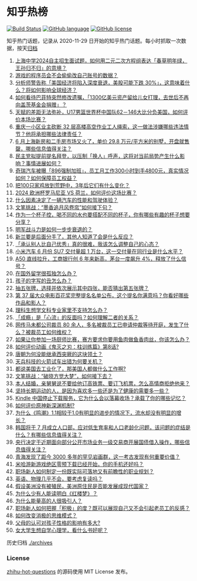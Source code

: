# 知乎热榜
[![Build Status](https://github.com/ToWeLong/zhihu-hot-questions/workflows/CI/badge.svg)](https://github.com/ToWeLong/zhihu-hot-questions/actions)
[![GitHub language](https://img.shields.io/badge/language-golang-orange.svg)](https://golang.org/)
[![GitHub license](https://img.shields.io/github/license/ToWeLong/zhihu-hot-questions)](https://github.com/ToWeLong/zhihu-hot-questions/blob/main/LICENSE)

知乎热门话题，记录从 2020-11-29 日开始的知乎热门话题。每小时抓取一次数据，按天[归档](./archives)

<!-- BEGIN -->

1. [上海中学2024自主招生面试题，如何用二元二次方程组表达「春草明年绿，王孙归不归」的意境？](https://www.zhihu.com/question/660180926)
1. [游戏的程序员会不会偷偷改自己账号的数据？](https://www.zhihu.com/question/345819288)
1. [分析师警告称「美国经济将陷入深度衰退，美股可能下跌 30%」，这意味着什么？将如何影响全球经济？](https://www.zhihu.com/question/660529962)
1. [如何看待巴菲特突然修改遗嘱，「1300亿美元资产留给儿女打理，去世后不再向盖茨基金会捐赠」？](https://www.zhihu.com/question/660347805)
1. [天赋的差距无法弥补，U17男篮世界杯中国队62－146大比分负美国，如何评价本场比赛？](https://www.zhihu.com/question/660555523)
1. [重庆一小区业主砍断 32 层高楼高空作业工人绳索，这一做法涉嫌哪些违法情节？他将承担哪些法律责任？](https://www.zhihu.com/question/660500507)
1. [6 月上海新房和二手房市场又火了，单价 29.8 万元/平方米的别墅，开盘就售罄，哪些信息值得关注？](https://www.zhihu.com/question/660502892)
1. [民主党拟提前提名拜登，以压制「换人」呼声，这将对当前局势产生什么影响？事情进展如何？](https://www.zhihu.com/question/660503850)
1. [奇瑞汽车被曝「896强制加班」，员工月工作300小时到手4800元，真实情况如何？如何保障员工权益？](https://www.zhihu.com/question/660518681)
1. [把100只家鸡放到荒野中，3年后它们有什么变化？](https://www.zhihu.com/question/434124471)
1. [2024 欧洲杯罗马尼亚 VS 荷兰，如何评价这场比赛？](https://www.zhihu.com/question/660509471)
1. [什么因素决定了一辆汽车的性能和驾驶体验？](https://www.zhihu.com/question/651860166)
1. [文笔挑战：“墨香追月风卷帘”如何接下句？](https://www.zhihu.com/question/656479427)
1. [作为一个杯子控，喝不同的水也要搭配不同的杯子，你有哪些有趣的杯子想要分享？](https://www.zhihu.com/question/658747674)
1. [明军战斗力是如何一步步衰退的？](https://www.zhihu.com/question/660166355)
1. [新兰要是后面分手了，其他人知道了会是什么反应？](https://www.zhihu.com/question/657983906)
1. [「承认别人比自己优秀」真的很难，我该怎么调整自己的心态？](https://www.zhihu.com/question/659843708)
1. [小米汽车 6 月份 SU7 交付量超 1 万台，这一交付量在同行业是什么水平？](https://www.zhihu.com/question/660428811)
1. [A50 直线拉升，工商银行创 6 年来新高，茅台一度飙升 4%，释放了什么信号？](https://www.zhihu.com/question/660527713)
1. [在国外留学很孤独怎么办？](https://www.zhihu.com/question/50801182)
1. [孩子的字写的丑怎么办？](https://www.zhihu.com/question/660340394)
1. [抽五张牌，选择并依次展示其中四张，能否猜出第五张牌？](https://www.zhihu.com/question/460518784)
1. [第 37 届大众电影百花奖完整提名名单公布，这个提名你满意吗？你看好哪些作品和影人？](https://www.zhihu.com/question/660510137)
1. [理科生想学文科专业家里不支持怎么办？](https://www.zhihu.com/question/659626537)
1. [「成瘾」是「心流」的反面吗？如何理解二者的关系？](https://www.zhihu.com/question/660065233)
1. [网传马未都公司裁员 80 余人，多名被裁员工已申请仲裁等待开庭，发生了什么？被裁员工如何维权？](https://www.zhihu.com/question/660507350)
1. [如果让你参加一场厨师比赛，赛方要求你要用鱼肉做鱼香肉丝，你该怎么办？](https://www.zhihu.com/question/660184188)
1. [如何评价动画《鬼灭之刃：柱训练篇》第8话?](https://www.zhihu.com/question/660420475)
1. [唐朝为何没能继承西突厥的这块领土？](https://www.zhihu.com/question/659776264)
1. [天兵科技的火箭试车出错为何要关机？](https://www.zhihu.com/question/660467462)
1. [都说美国去工业化了，那美国人都做什么工作啊?](https://www.zhihu.com/question/641603330)
1. [文笔挑战：“破晓方觉大梦”，如何接下去？](https://www.zhihu.com/question/660437867)
1. [本人结婚，亲舅舅说不要给他订高铁票、要订飞机票，怎么高情商拒绝他来？](https://www.zhihu.com/question/660179064)
1. [坚持长期运动的人，是因为喜欢多一些还是为了健康的需要多一些？](https://www.zhihu.com/question/658088806)
1. [Kindle 中国停止下载服务，它为什么会以落幕收场？承载了你的哪些记忆？](https://www.zhihu.com/question/660424296)
1. [如何评价原神新深渊机制?](https://www.zhihu.com/question/660427148)
1. [为什么《鸣潮》1.1相较于1.0有明显的进步的情况下，流水却没有明显的增长？](https://www.zhihu.com/question/660477730)
1. [韩国将于 7 月成立人口部，应对低生育率和人口老龄化问题，该问题的症结是什么？有哪些信息值得关注？](https://www.zhihu.com/question/660433536)
1. [央行决定于近期面向部分公开市场业务一级交易商开展国债借入操作，哪些信息值得关注？](https://www.zhihu.com/question/660432361)
1. [青海发现了距今 3000 多年的罕见岩画群，这一考古发现有何重要价值？](https://www.zhihu.com/question/658748874)
1. [米哈游新游戏绝区零预下载已经开始，你的手机还好吗？](https://www.zhihu.com/question/660504565)
1. [职场新人如何制定一份既实际可落地又有前瞻性的职业规划？](https://www.zhihu.com/question/658821454)
1. [英语、物理几乎不会，要考虑复读吗？](https://www.zhihu.com/question/660468852)
1. [假设美洲没有被殖民，美洲原住民是否能发展成现代国家？](https://www.zhihu.com/question/658436075)
1. [为什么少有人能读明白《红楼梦》？](https://www.zhihu.com/question/660020601)
1. [为什么能量高的人很吸引人？](https://www.zhihu.com/question/654141600)
1. [职场新人如何把握「积极」的度？既可以展现自己又不会引起老员工的反感？](https://www.zhihu.com/question/658821324)
1. [如何改变消极的思维模式？](https://www.zhihu.com/question/291681561)
1. [父母的认可对孩子性格的影响有多大?](https://www.zhihu.com/question/659905412)
1. [女大学生想自学心理学，看什么书好呢？](https://www.zhihu.com/question/660025691)

<!-- END -->

历史归档 [./archives](./archives)


### License
[zhihu-hot-questions](https://github.com/towelong/zhihu-hot-questions) 的源码使用 MIT License 发布。